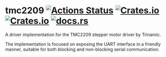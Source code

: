 # tmc2209 [![Actions Status](https://github.com/mitchmindtree/tmc2209/workflows/tmc2209/badge.svg)](https://github.com/mitchmindtree/tmc2209/actions) [![Crates.io](https://img.shields.io/crates/v/tmc2209.svg)](https://crates.io/crates/tmc2209) [![Crates.io](https://img.shields.io/crates/l/tmc2209.svg)](https://github.com/mitchmindtree/tmc2209/blob/master/LICENSE-MIT) [![docs.rs](https://docs.rs/tmc2209/badge.svg)](https://docs.rs/tmc2209/)

A driver implementation for the TMC2209 stepper motor driver by Trinamic.

The implementation is focused on exposing the UART interface in a friendly
manner, suitable for both blocking and non-blocking serial communication.
